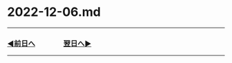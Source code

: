 # 2022-12-06.md

---
### [◀️前日へ](https://github.com/yuasys/chatty-journal/blob/main/2022/12/2022-12-05.md)&emsp;&emsp;&emsp;&emsp;[翌日へ▶️](https://github.com/yuasys/chatty-journal/blob/main/2022/12/2022-12-07.md)
---
